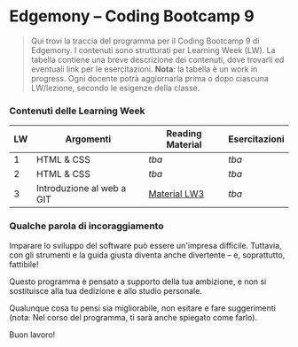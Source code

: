 # Edgemony – Coding Bootcamp 9

> Qui trovi la traccia del programma per il Coding Bootcamp 9 di Edgemony. I contenuti sono strutturati per Learning Week (LW).
> La tabella contiene una breve descrizione dei contenuti, dove trovarli ed eventuali link per le esercitazioni.
> **Nota**: la tabella è un work in progress. Ogni docente potrà aggiornarla prima o dopo ciascuna LW/lezione, secondo le esigenze della classe.

### Contenuti delle Learning Week

| LW  | Argomenti                 | Reading Material                  | Esercitazioni |
| --- | ------------------------- | --------------------------------- | ------------- |
| 1   | HTML & CSS                | _tba_                             | _tba_         |
| 2   | HTML & CSS                | _tba_                             | _tba_         |
| 3   | Introduzione al web a GIT | [Material LW3](./lw_03/README.md) | _tba_         |

### Qualche parola di incoraggiamento

Imparare lo sviluppo del software può essere un'impresa difficile. Tuttavia, con gli strumenti e la guida giusta diventa anche divertente – e, soprattutto, fattibile!

Questo programma è pensato a supporto della tua ambizione, e non si sostituisce alla tua dedizione e allo studio personale.

Qualunque cosa tu pensi sia migliorabile, non esitare e fare suggerimenti (nota: Nel corso del programma, ti sarà anche spiegato come farlo).

Buon lavoro!
